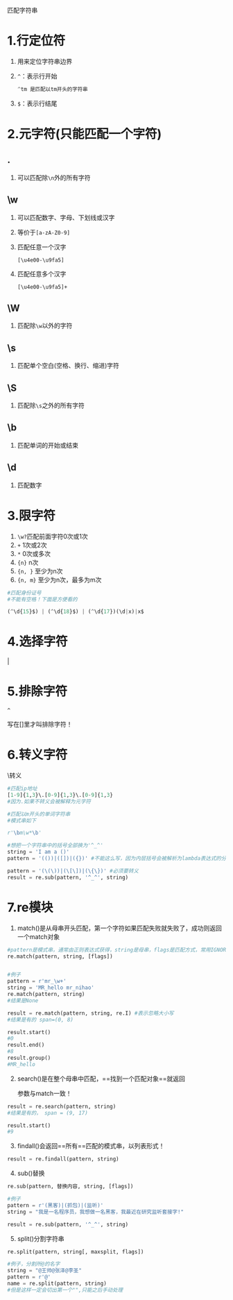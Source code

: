 匹配字符串

# 1.行定位符

1. 用来定位字符串边界

2. `^`：表示行开始

   ```python
   ^tm 是匹配以tm开头的字符串
   ```

   

3. `$`：表示行结尾





# 2.元字符(只能匹配一个字符)

## .

1. 可以匹配除`\n`外的所有字符



## \w

1. 可以匹配数字、字母、下划线或汉字

2. 等价于`[a-zA-Z0-9]`

3. 匹配任意一个汉字

   `[\u4e00-\u9fa5]`

4. 匹配任意多个汉字

   `[\u4e00-\u9fa5]+`

## \W

1. 匹配除`\w`以外的字符



## \s

1. 匹配单个空白(空格、换行、缩进)字符



## \S

1. 匹配除`\s`之外的所有字符



## \b

1. 匹配单词的开始或结束



## \d

1. 匹配数字





# 3.限字符

1. `\w?`匹配前面字符0次或1次
2. `+`    1次或2次
3. `*`   0次或多次
4. `{n}`  n次
5. `{n, }` 至少为n次
6. `{n, m}` 至少为n次，最多为m次



```python
#匹配身份证号
#不能有空格！下面是方便看的

(^\d{15}$) | (^\d{18}$) | (^\d{17})(\d|x)|x$
```



# 4.选择字符

|

# 5.排除字符

`^`

写在[]里才叫排除字符！





# 6.转义字符

\转义

```python
#匹配ip地址
[1-9]{1,3}\.[0-9]{1,3}\.[0-9]{1,3}
#因为.如果不转义会被解释为元字符
```



```python
#匹配以m开头的单词字符串
#模式串如下

r'\bm\w*\b'
```



```python
#想把一个字符串中的括号全部换为'^_^'
string = 'I am a ()'
pattern = '(())|([])|({})' #不能这么写，因为内层括号会被解析为lambda表达式的分隔符

pattern = '(\(\))|(\[\])|(\{\})' #必须要转义
result = re.sub(pattern, '^_^', string)
```





# 7.re模块

1. match()是从母串开头匹配，第一个字符如果匹配失败就失败了，成功则返回一个match对象

```python
#pattern是模式串，通常由正则表达式获得，string是母串，flags是匹配方式，常用IGNORECASE 表示忽略大小写
re.match(pattern, string, [flags])


#例子
pattern = r'mr_\w+'
string = 'MR_hello mr_nihao'
re.match(pattern, string)
#结果是None

result = re.match(pattern, string, re.I) #表示忽略大小写
#结果是有的 span=(0, 8)

result.start()
#0
result.end()
#8
result.group()
#MR_hello

```



2. search()是在整个母串中匹配，==找到一个匹配对象==就返回

   参数与match一致！

```python
result = re.search(pattern, string)
#结果是有的， span = (9, 17)

result.start()
#9
```



3. findall()会返回==所有==匹配的模式串，以列表形式！

```python
result = re.findall(pattern, string)
```



4. sub()替换

```python
re.sub(pattern, 替换内容, string, [flags])

#例子
pattern = r'(黑客)|(抓包)|(监听)'
string = "我是一名程序员，我想做一名黑客，我最近在研究监听套接字!"

result = re.sub(pattern, '^_^', string)
```



5. split()分割字符串

```python
re.split(pattern, string[, maxsplit, flags])

#例子，分割所@的名字
string = "@王帅@张泽@李圣"
pattern = r'@'
name = re.split(pattern, string)
#但是这样一定会切出第一个"",只能之后手动处理
```

